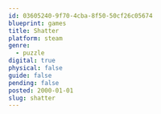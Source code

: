 ```yaml
---
id: 03605240-9f70-4cba-8f50-50cf26c05674
blueprint: games
title: Shatter
platform: steam
genre:
  - puzzle
digital: true
physical: false
guide: false
pending: false
posted: 2000-01-01
slug: shatter
---
```

